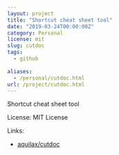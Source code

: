 ```yaml
---
layout: project
title: "Shortcut cheat sheet tool"
date: "2019-03-24T00:00:00Z"
category: Personal
license: mit
slug: cutdoc
tags:
  - github
  
aliases:
  - /personal/cutdoc.html
url: /project/cutdoc.html
---
```


Shortcut cheat sheet tool

License: MIT License

Links:

* [aquilax/cutdoc](https://github.com/aquilax/cutdoc)
